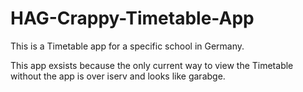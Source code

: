 # HAG-Crappy-Timetable-App

This is a Timetable app for a specific school in Germany.

This app exsists because the only current way to view the Timetable without the app is over iserv and looks like garabge.
